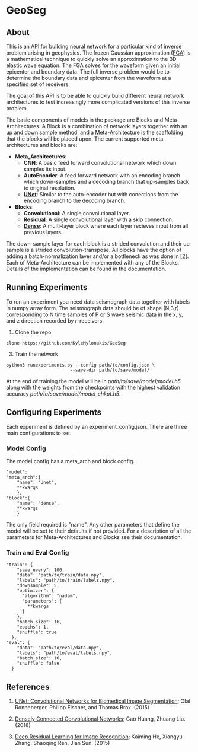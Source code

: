 # GeoSeg

## About

This is an API for building neural network for a particular kind of inverse problem arising in geophysics. The frozen Gaussian approximation ([FGA][1]) is a mathematical technique to quickly solve an approximation to the 3D elastic wave equation. The FGA solves for the waveform given an initial epicenter and boundary data. The full inverse problem would be to determine the boundary data and epicenter from the waveform at a specified set of receivers.

The goal of this API is to be able to quickly build different neural network architectures to test increasingly more complicated versions of this inverse problem. 

The basic components of models in the package are Blocks and Meta-Architectures. A Block is a combination of network layers  together with an up and down sample method, and a Meta-Architecture is the scaffolding that the blocks will be placed upon. The current supported meta-architectures and blocks are:

- **Meta_Architectures**: 
    - **CNN**: A basic feed forward convolutional network which down samples its input.
    - **AutoEncoder**: A feed forward network with an encoding branch which down-samples and a decoding branch that up-samples back to original resolution. 
    - [**UNet**][1]: Similar to the auto-encoder but with conections from the encoding branch to the decoding branch. 
- **Blocks**: 
    - **Convolutional**: A single convolutional layer.
    - **[Residual][3]**: A single convolutional layer with a skip connection.
    - **[Dense][2]**: A multi-layer block where each layer recieves input from all previous layers.

The down-sample layer for each block is a strided convolution and their up-sample is a strided convolution-transpose. All blocks have the option of adding a batch-normalization layer and/or a bottleneck as was done in [[2]]. Each of Meta-Architecture can be implemented with any of the Blocks. Details of the implementation can be found in the documentation. 

## Running Experiments

To run an experiment you need data seismograph data together with labels in numpy array form. The seismograph data should be of shape (N,3,r) corresponding to N time samples of P or S wave seismic data in the x, y, and z direction recorded by _r_-receivers. 

1. Clone the repo 
~~~
clone https://github.com/KyleMylonakis/GeoSeg
~~~

<!--- Do we want to add in the data processing 
2. Process the data for training and evaluation:
~~~
bash prepare_data.bash
~~~
--->

3. Train the network
~~~
python3 runexperiments.py --config path/to/config.json \ 
                        --save-dir path/to/save/model/
~~~

At the end of training the model will be in _path/to/save/model/model.h5_ along with the weights from the checkpoints with the highest validation accuracy _path/to/save/model/model_chkpt.h5_. 

## Configuring Experiments

Each experiment is defined by an experiment_config.json. There are three main configurations to set.

### Model Config
The model config has a meta_arch and block config. 

~~~
"model":
"meta_arch":{
    "name": "Unet",
    **kwargs   
    },
"block":{
    "name": "dense",
    **kwargs
    }
~~~

The only field required is "name". Any other parameters that define the model will be set to their defaults if not provided. For a description of all the parameters for Meta-Architectures and Blocks see their documentation. 

### Train and Eval Config

~~~
"train": {
    "save_every": 100,
    "data": "path/to/train/data.npy",
    "labels": "path/to/train/labels.npy",
    "downsample": 5,
    "optimizer": {
      "algorithm": "nadam",
      "parameters": {
        **kwargs
      }
    },
    "batch_size": 16,
    "epochs": 1,
    "shuffle": true
  },
"eval": {
    "data": "path/to/eval/data.npy",
    "labels": "path/to/eval/labels.npy",
    "batch_size": 16,
    "shuffle": false
  }
~~~

## References
1. [UNet: Convolutional Networks for Biomedical Image Segmentation][1]; Olaf Ronneberger, Philipp Fischer, and Thomas Brox. (2015)
2. [Densely Connected Convolutional Networks][2]; Gao Huang, Zhuang Liu. (2018)

3. [Deep Residual Learning for Image Recognition][3]; Kaiming He, Xiangyu Zhang, Shaoqing Ren, Jian Sun. (2015)


[1]: https://arxiv.org/pdf/1505.04597.pdf
[2]: https://arxiv.org/pdf/1608.06993.pdf
[3]: https://arxiv.org/pdf/1512.03385

